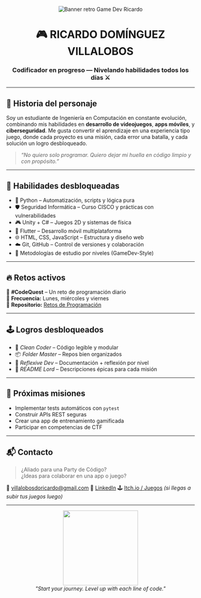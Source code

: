 <!-- Banner estilo Game Dev -->
<p align="center">
  <img src="https://i.imgur.com/Oi1Cyzf.png" alt="Banner retro Game Dev Ricardo" />
</p>

<h1 align="center">🎮 RICARDO DOMÍNGUEZ VILLALOBOS</h1>
<h3 align="center">Codificador en progreso — Nivelando habilidades todos los días ⚔️</h3>

---

## 📖 Historia del personaje

Soy un estudiante de Ingeniería en Computación en constante evolución, combinando mis habilidades en **desarrollo de videojuegos**, **apps móviles**, y **ciberseguridad**. Me gusta convertir el aprendizaje en una experiencia tipo juego, donde cada proyecto es una misión, cada error una batalla, y cada solución un logro desbloqueado.

> _“No quiero solo programar. Quiero dejar mi huella en código limpio y con propósito.”_

---

## 🧩 Habilidades desbloqueadas

- 🐍 Python – Automatización, scripts y lógica pura
- 🛡️ Seguridad Informática – Curso CISCO y prácticas con vulnerabilidades
- 🎮 Unity + C# – Juegos 2D y sistemas de física
- 📱 Flutter – Desarrollo móvil multiplataforma
- 🌐 HTML, CSS, JavaScript – Estructura y diseño web
- ☁️ Git, GitHub – Control de versiones y colaboración
- 🧠 Metodologías de estudio por niveles (GameDev-Style)

---

## 🔥 Retos activos

🎯 **#CodeQuest** – Un reto de programación diario  
📅 **Frecuencia:** Lunes, miércoles y viernes  
📂 **Repositorio:** [Retos de Programación](https://github.com/tu-usuario/retos-programacion)

---

## 🕹️ Logros desbloqueados

- 🧠 _Clean Coder_ – Código legible y modular
- 📦 _Folder Master_ – Repos bien organizados
- 🎯 _Reflexive Dev_ – Documentación + reflexión por nivel
- 📝 _README Lord_ – Descripciones épicas para cada misión

---

## 🚀 Próximas misiones

- Implementar tests automáticos con `pytest`
- Construir APIs REST seguras
- Crear una app de entrenamiento gamificada
- Participar en competencias de CTF

---

## 📬 Contacto

> ¿Aliado para una Party de Código?  
> ¿Ideas para colaborar en una app o juego?

📧 villalobosdoricardo@gmail.com 
💼 [LinkedIn](https://www.linkedin.com/in/ricardo-dominguez-devvideojuegos/)
🕹️ [Itch.io / Juegos](https://itch.io) *(si llegas a subir tus juegos luego)*

---

<p align="center">
  <img src="https://media.giphy.com/media/8UGoFkuP8aNQk/giphy.gif" width="200px"/>
  <br><i>"Start your journey. Level up with each line of code."</i>
</p>

